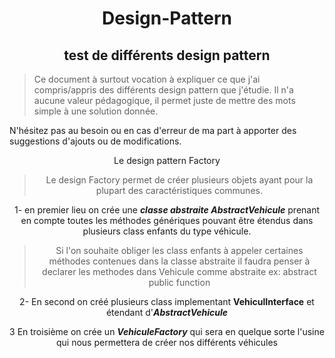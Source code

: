 # <center>Design-Pattern

## <center>test de différents design pattern

>Ce document à surtout vocation à expliquer ce que j'ai compris/appris des différents design pattern que j'étudie. 
Il n'a aucune valeur pédagogique, il permet juste de mettre des mots simple à une solution donnée. 

N'hésitez pas au besoin ou en cas d'erreur de ma part à apporter des suggestions d'ajouts ou de modifications.
<center>Le design pattern Factory


>Le design Factory permet de créer plusieurs objets ayant pour la plupart des caractéristiques communes.

1- en premier lieu on crée une ***classe abstraite AbstractVehicule*** prenant en compte toutes les méthodes génériques pouvant être étendus dans plusieurs class enfants du type véhicule. 

>Si l'on souhaite obliger les class enfants à appeler certaines méthodes contenues dans la classe abstraite il faudra penser à declarer les methodes dans Vehicule comme abstraite ex: abstract public function


2- En second on créé plusieurs class implementant **VehiculInterface** et étendant d'***AbstractVehicule*** 

3 En troisième on crée un ***VehiculeFactory*** qui sera en quelque sorte l'usine qui nous permettera de créer nos différents véhicules

